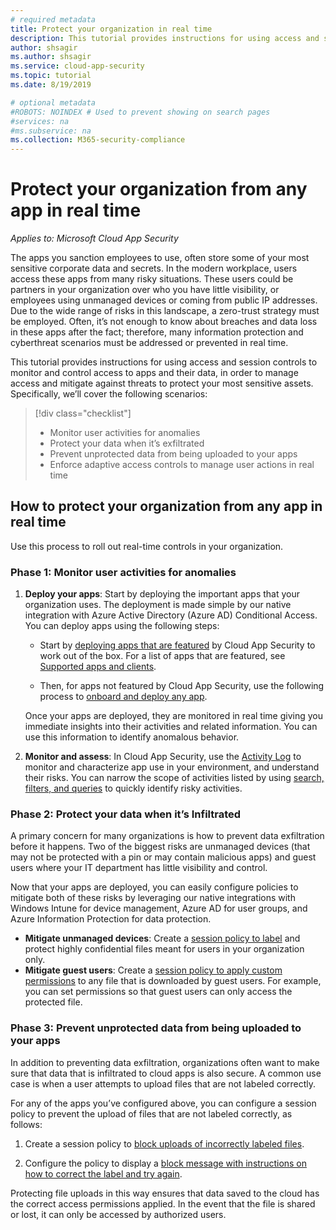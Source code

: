 ```yaml
---
# required metadata
title: Protect your organization in real time
description: This tutorial provides instructions for using access and session controls to monitor and control access to apps and their data.
author: shsagir
ms.author: shsagir
ms.service: cloud-app-security
ms.topic: tutorial
ms.date: 8/19/2019

# optional metadata
#ROBOTS: NOINDEX # Used to prevent showing on search pages
#services: na
#ms.subservice: na
ms.collection: M365-security-compliance
---
```


# Protect your organization from any app in real time

*Applies to: Microsoft Cloud App Security*

The apps you sanction employees to use, often store some of your most sensitive corporate data and secrets. In the modern workplace, users access these apps from many risky situations. These users could be partners in your organization over who you have little visibility, or employees using unmanaged devices or coming from public IP addresses. Due to the wide range of risks in this landscape, a zero-trust strategy must be employed. Often, it’s not enough to know about breaches and data loss in these apps after the fact; therefore, many information protection and cyberthreat scenarios must be addressed or prevented in real time.

This tutorial provides instructions for using access and session controls to monitor and control access to apps and their data, in order to manage access and mitigate against threats to protect your most sensitive assets. Specifically, we’ll cover the following scenarios:

> [!div class="checklist"]
>
> * Monitor user activities for anomalies
> * Protect your data when it’s exfiltrated
> * Prevent unprotected data from being uploaded to your apps
> * Enforce adaptive access controls to manage user actions in real time

## How to protect your organization from any app in real time

Use this process to roll out real-time controls in your organization.

### Phase 1: Monitor user activities for anomalies
<!--Monitor user activities for anomalies within popular custom cloud and on-premise apps-->

1. **Deploy your apps**: Start by deploying the important apps that your organization uses. The deployment is made simple by our native integration with Azure Active Directory (Azure AD) Conditional Access. You can deploy apps  using the following steps:

    * Start by [deploying apps that are featured](proxy-intro-aad.md) by Cloud App Security to work out of the box. For a list of apps that are featured, see [Supported apps and clients](proxy-intro-aad.md#supported-apps-and-clients).

    * Then, for apps not featured by Cloud App Security, use the following process to [onboard and deploy any app](proxy-deployment-any-app.md).

    Once your apps are deployed, they are monitored in real time giving you immediate insights into their activities and related information. You can use this information to identify anomalous behavior.

1. **Monitor and assess**: In Cloud App Security, use the [Activity Log](activity-filters.md) to monitor and characterize app use in your environment, and understand their risks. You can narrow the scope of activities listed by using [search, filters, and queries](activity-filters-queries.md) to quickly identify risky activities.

### Phase 2: Protect your data when it’s Infiltrated
<!--Protect your data when it’s exfiltrated to unmanaged devices or by guest users-->

A primary concern for many organizations is how to prevent data exfiltration before it happens. Two of the biggest risks are unmanaged devices (that may not be protected with a pin or may contain malicious apps) and guest users where your IT department has little visibility and control.

Now that your apps are deployed, you can easily configure policies to mitigate both of these risks by leveraging our native integrations with Windows Intune for device management, Azure AD for user groups, and Azure Information Protection for data protection.

* **Mitigate unmanaged devices**: Create a [session policy to label](session-policy-aad.md#create-a-cloud-app-security-session-policy) and protect highly confidential files meant for users in your organization only.
* **Mitigate guest users**: Create a [session policy to apply custom permissions](session-policy-aad.md#protect-download) to any file that is downloaded by guest users. For example, you can set permissions so that guest users can only access the protected file.

### Phase 3: Prevent unprotected data from being uploaded to your apps

In addition to preventing data exfiltration, organizations often want to make sure that data that is infiltrated to cloud apps is also secure. A common use case is when a user attempts to upload files that are not labeled correctly.

For any of the apps you’ve configured above, you can configure a session policy to prevent the upload of files that are not labeled correctly, as follows:

1. Create a session policy to [block uploads of incorrectly labeled files](session-policy-aad.md#protect-upload).

1. Configure the policy to display a [block message with instructions on how to correct the label and try again](session-policy-aad.md#educate-protect).

Protecting file uploads in this way ensures that data saved to the cloud has the correct access permissions applied. In the event that the file is shared or lost, it can only be accessed by authorized users.
